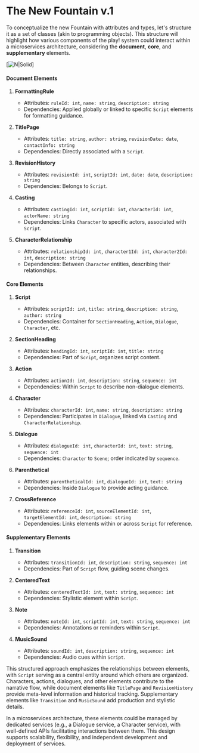 # The New Fountain v.1

To conceptualize the new Fountain with attributes and types, let's structure it as a set of classes (akin to programming objects). This structure will highlight how various components of the play! system could interact within a microservices architecture, considering the **document**, **core**, and **supplementary** elements.

[![N|Solid](https://coach.benedikt-eickhoff.de/koken/storage/cache/images/000/705/Bild-10,xlarge.1712221972.jpeg)]

#### Document Elements
1. **FormattingRule**
   - Attributes: `ruleId: int`, `name: string`, `description: string`
   - Dependencies: Applied globally or linked to specific `Script` elements for formatting guidance.

2. **TitlePage**
   - Attributes: `title: string`, `author: string`, `revisionDate: date`, `contactInfo: string`
   - Dependencies: Directly associated with a `Script`.

3. **RevisionHistory**
   - Attributes: `revisionId: int`, `scriptId: int`, `date: date`, `description: string`
   - Dependencies: Belongs to `Script`.

4. **Casting**
   - Attributes: `castingId: int`, `scriptId: int`, `characterId: int`, `actorName: string`
   - Dependencies: Links `Character` to specific actors, associated with `Script`.

5. **CharacterRelationship**
   - Attributes: `relationshipId: int`, `character1Id: int`, `character2Id: int`, `description: string`
   - Dependencies: Between `Character` entities, describing their relationships.

#### Core Elements
1. **Script**
   - Attributes: `scriptId: int`, `title: string`, `description: string`, `author: string`
   - Dependencies: Container for `SectionHeading`, `Action`, `Dialogue`, `Character`, etc.

2. **SectionHeading**
   - Attributes: `headingId: int`, `scriptId: int`, `title: string`
   - Dependencies: Part of `Script`, organizes script content.

3. **Action**
   - Attributes: `actionId: int`, `description: string`, `sequence: int`
   - Dependencies: Within `Script` to describe non-dialogue elements.

4. **Character**
   - Attributes: `characterId: int`, `name: string`, `description: string`
   - Dependencies: Participates in `Dialogue`, linked via `Casting` and `CharacterRelationship`.

5. **Dialogue**
   - Attributes: `dialogueId: int`, `characterId: int`, `text: string`, `sequence: int`
   - Dependencies: `Character` to `Scene`; order indicated by `sequence`.

6. **Parenthetical**
   - Attributes: `parentheticalId: int`, `dialogueId: int`, `text: string`
   - Dependencies: Inside `Dialogue` to provide acting guidance.

7. **CrossReference**
   - Attributes: `referenceId: int`, `sourceElementId: int`, `targetElementId: int`, `description: string`
   - Dependencies: Links elements within or across `Script` for reference.

#### Supplementary Elements
1. **Transition**
   - Attributes: `transitionId: int`, `description: string`, `sequence: int`
   - Dependencies: Part of `Script` flow, guiding scene changes.

2. **CenteredText**
   - Attributes: `centeredTextId: int`, `text: string`, `sequence: int`
   - Dependencies: Stylistic element within `Script`.

3. **Note**
   - Attributes: `noteId: int`, `scriptId: int`, `text: string`, `sequence: int`
   - Dependencies: Annotations or reminders within `Script`.

4. **MusicSound**
   - Attributes: `soundId: int`, `description: string`, `sequence: int`
   - Dependencies: Audio cues within `Script`.

This structured approach emphasizes the relationships between elements, with `Script` serving as a central entity around which others are organized. Characters, actions, dialogues, and other elements contribute to the narrative flow, while document elements like `TitlePage` and `RevisionHistory` provide meta-level information and historical tracking. Supplementary elements like `Transition` and `MusicSound` add production and stylistic details.

In a microservices architecture, these elements could be managed by dedicated services (e.g., a Dialogue service, a Character service), with well-defined APIs facilitating interactions between them. This design supports scalability, flexibility, and independent development and deployment of services.
